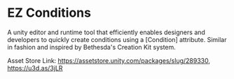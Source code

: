 # EZ Conditions
 A unity editor and runtime tool that efficiently enables designers and developers to quickly create conditions using a \[Condition\] attribute. Similar in fashion and inspired by Bethesda's Creation Kit system.

Asset Store Link: https://assetstore.unity.com/packages/slug/289330, https://u3d.as/3jLR
